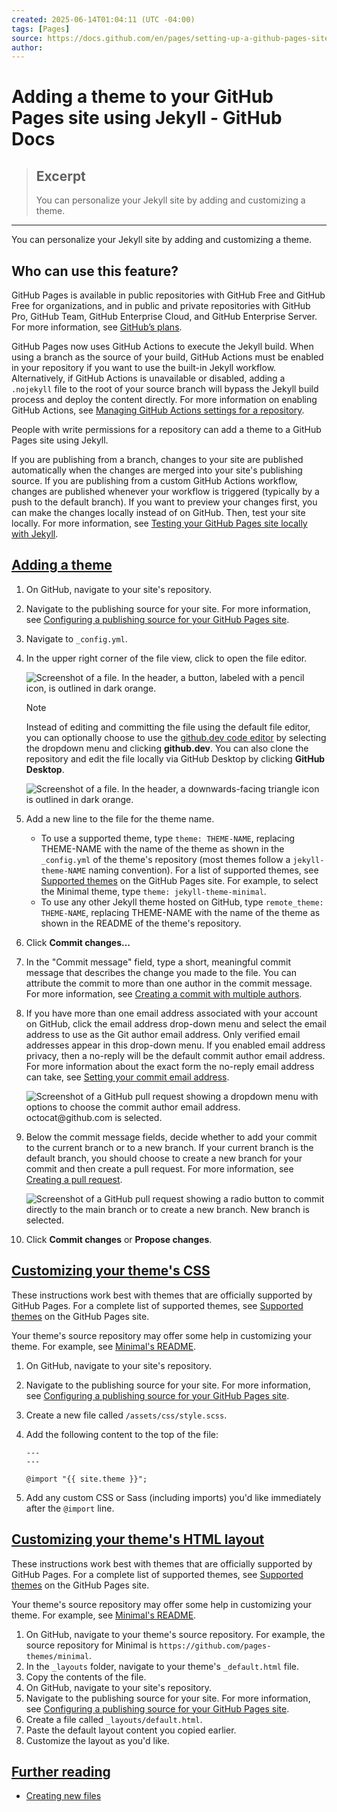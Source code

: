 ```yaml
---
created: 2025-06-14T01:04:11 (UTC -04:00)
tags: [Pages]
source: https://docs.github.com/en/pages/setting-up-a-github-pages-site-with-jekyll/adding-a-theme-to-your-github-pages-site-using-jekyll
author: 
---
```


# Adding a theme to your GitHub Pages site using Jekyll - GitHub Docs

> ## Excerpt
> You can personalize your Jekyll site by adding and customizing a theme.

---
You can personalize your Jekyll site by adding and customizing a theme.

## Who can use this feature?

GitHub Pages is available in public repositories with GitHub Free and GitHub Free for organizations, and in public and private repositories with GitHub Pro, GitHub Team, GitHub Enterprise Cloud, and GitHub Enterprise Server. For more information, see [GitHub’s plans](https://docs.github.com/en/get-started/learning-about-github/githubs-plans).

GitHub Pages now uses GitHub Actions to execute the Jekyll build. When using a branch as the source of your build, GitHub Actions must be enabled in your repository if you want to use the built-in Jekyll workflow. Alternatively, if GitHub Actions is unavailable or disabled, adding a `.nojekyll` file to the root of your source branch will bypass the Jekyll build process and deploy the content directly. For more information on enabling GitHub Actions, see [Managing GitHub Actions settings for a repository](https://docs.github.com/en/repositories/managing-your-repositorys-settings-and-features/enabling-features-for-your-repository/managing-github-actions-settings-for-a-repository).

People with write permissions for a repository can add a theme to a GitHub Pages site using Jekyll.

If you are publishing from a branch, changes to your site are published automatically when the changes are merged into your site's publishing source. If you are publishing from a custom GitHub Actions workflow, changes are published whenever your workflow is triggered (typically by a push to the default branch). If you want to preview your changes first, you can make the changes locally instead of on GitHub. Then, test your site locally. For more information, see [Testing your GitHub Pages site locally with Jekyll](https://docs.github.com/en/pages/setting-up-a-github-pages-site-with-jekyll/testing-your-github-pages-site-locally-with-jekyll).

## [Adding a theme](https://docs.github.com/en/pages/setting-up-a-github-pages-site-with-jekyll/adding-a-theme-to-your-github-pages-site-using-jekyll#adding-a-theme)

1.  On GitHub, navigate to your site's repository.
    
2.  Navigate to the publishing source for your site. For more information, see [Configuring a publishing source for your GitHub Pages site](https://docs.github.com/en/pages/getting-started-with-github-pages/configuring-a-publishing-source-for-your-github-pages-site).
    
3.  Navigate to `_config.yml`.
    
4.  In the upper right corner of the file view, click to open the file editor.
    
    ![Screenshot of a file. In the header, a button, labeled with a pencil icon, is outlined in dark orange.](https://docs.github.com/assets/cb-47646/images/help/repository/edit-file-edit-button.png)
    
    Note
    
    Instead of editing and committing the file using the default file editor, you can optionally choose to use the [github.dev code editor](https://docs.github.com/en/codespaces/the-githubdev-web-based-editor) by selecting the dropdown menu and clicking **github.dev**. You can also clone the repository and edit the file locally via GitHub Desktop by clicking **GitHub Desktop**.
    
    ![Screenshot of a file. In the header, a downwards-facing triangle icon is outlined in dark orange.](https://docs.github.com/assets/cb-18357/images/help/repository/edit-file-edit-dropdown.png)
    
5.  Add a new line to the file for the theme name.
    
    -   To use a supported theme, type `theme: THEME-NAME`, replacing THEME-NAME with the name of the theme as shown in the `_config.yml` of the theme's repository (most themes follow a `jekyll-theme-NAME` naming convention). For a list of supported themes, see [Supported themes](https://pages.github.com/themes/) on the GitHub Pages site. For example, to select the Minimal theme, type `theme: jekyll-theme-minimal`.
    -   To use any other Jekyll theme hosted on GitHub, type `remote_theme: THEME-NAME`, replacing THEME-NAME with the name of the theme as shown in the README of the theme's repository.
6.  Click **Commit changes...**
    
7.  In the "Commit message" field, type a short, meaningful commit message that describes the change you made to the file. You can attribute the commit to more than one author in the commit message. For more information, see [Creating a commit with multiple authors](https://docs.github.com/en/pull-requests/committing-changes-to-your-project/creating-and-editing-commits/creating-a-commit-with-multiple-authors).
    
8.  If you have more than one email address associated with your account on GitHub, click the email address drop-down menu and select the email address to use as the Git author email address. Only verified email addresses appear in this drop-down menu. If you enabled email address privacy, then a no-reply will be the default commit author email address. For more information about the exact form the no-reply email address can take, see [Setting your commit email address](https://docs.github.com/en/account-and-profile/setting-up-and-managing-your-personal-account-on-github/managing-email-preferences/setting-your-commit-email-address).
    
    ![Screenshot of a GitHub pull request showing a dropdown menu with options to choose the commit author email address. octocat@github.com is selected.](https://docs.github.com/assets/cb-72047/images/help/repository/choose-commit-email-address.png)
    
9.  Below the commit message fields, decide whether to add your commit to the current branch or to a new branch. If your current branch is the default branch, you should choose to create a new branch for your commit and then create a pull request. For more information, see [Creating a pull request](https://docs.github.com/en/pull-requests/collaborating-with-pull-requests/proposing-changes-to-your-work-with-pull-requests/creating-a-pull-request).
    
    ![Screenshot of a GitHub pull request showing a radio button to commit directly to the main branch or to create a new branch. New branch is selected.](https://docs.github.com/assets/cb-27122/images/help/repository/choose-commit-branch.png)
    
10.  Click **Commit changes** or **Propose changes**.
    

## [Customizing your theme's CSS](https://docs.github.com/en/pages/setting-up-a-github-pages-site-with-jekyll/adding-a-theme-to-your-github-pages-site-using-jekyll#customizing-your-themes-css)

These instructions work best with themes that are officially supported by GitHub Pages. For a complete list of supported themes, see [Supported themes](https://pages.github.com/themes/) on the GitHub Pages site.

Your theme's source repository may offer some help in customizing your theme. For example, see [Minimal's README](https://github.com/pages-themes/minimal#customizing).

1.  On GitHub, navigate to your site's repository.
    
2.  Navigate to the publishing source for your site. For more information, see [Configuring a publishing source for your GitHub Pages site](https://docs.github.com/en/pages/getting-started-with-github-pages/configuring-a-publishing-source-for-your-github-pages-site).
    
3.  Create a new file called `/assets/css/style.scss`.
    
4.  Add the following content to the top of the file:
    
    ```
    ---
    ---
    
    @import "{{ site.theme }}";
    ```
    
5.  Add any custom CSS or Sass (including imports) you'd like immediately after the `@import` line.
    

## [Customizing your theme's HTML layout](https://docs.github.com/en/pages/setting-up-a-github-pages-site-with-jekyll/adding-a-theme-to-your-github-pages-site-using-jekyll#customizing-your-themes-html-layout)

These instructions work best with themes that are officially supported by GitHub Pages. For a complete list of supported themes, see [Supported themes](https://pages.github.com/themes/) on the GitHub Pages site.

Your theme's source repository may offer some help in customizing your theme. For example, see [Minimal's README](https://github.com/pages-themes/minimal#customizing).

1.  On GitHub, navigate to your theme's source repository. For example, the source repository for Minimal is `https://github.com/pages-themes/minimal`.
2.  In the `_layouts` folder, navigate to your theme's `_default.html` file.
3.  Copy the contents of the file.
4.  On GitHub, navigate to your site's repository.
5.  Navigate to the publishing source for your site. For more information, see [Configuring a publishing source for your GitHub Pages site](https://docs.github.com/en/pages/getting-started-with-github-pages/configuring-a-publishing-source-for-your-github-pages-site).
6.  Create a file called `_layouts/default.html`.
7.  Paste the default layout content you copied earlier.
8.  Customize the layout as you'd like.

## [Further reading](https://docs.github.com/en/pages/setting-up-a-github-pages-site-with-jekyll/adding-a-theme-to-your-github-pages-site-using-jekyll#further-reading)

-   [Creating new files](https://docs.github.com/en/repositories/working-with-files/managing-files/creating-new-files)
